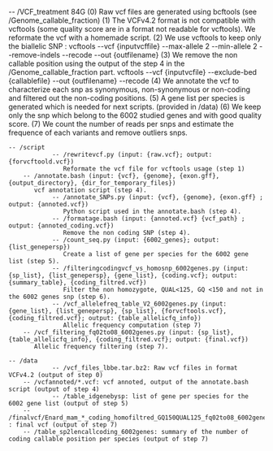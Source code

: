 --  /VCF_treatment 84G
(0) Raw vcf files are generated using bcftools (see /Genome_callable_fraction)
(1) The VCFv4.2 format is not compatible with vcftools (some quality score are in a format not readable for vcftools).
    We reformate the vcf with a homemade script.
(2) We use vcftools to keep only the biallelic SNP : vcftools --vcf {inputvcffile} --max-allele 2 --min-allele 2 --remove-indels --recode --out {outfilename}
(3) We remove the non callable position using the output of the step 4 in the /Genome_callable_fraction part.
    vcftools --vcf {inputvcfile} --exclude-bed {callablefile} --out {outfilename} --recode
(4) We annotate the vcf to characterize each snp as synonymous, non-synonymous or non-coding and filtered out the non-coding positions.
(5) A gene list per species is generated which is needed for next scripts. (provided in /data)
(6) We keep only the snp which belong to the 6002 studied genes and with good quality score.
(7) We count the number of reads per snps and estimate the frequence of each variants and remove outliers snps.

	-- /script
                -- /rewritevcf.py (input: {raw.vcf}; output: {forvcftoold.vcf})
                   Reformate the vcf file for vcftools usage (step 1)
		-- /annotate.bash (input: {vcf}, {genome}, {exon.gff}, {output_directory}, {dir_for_temporary_files})
		   vcf annotation script (step 4).
                -- /annotate_SNPs.py (input: {vcf}, {genome}, {exon.gff} ; output: {annoted.vcf})
                   Python script used in the annotate.bash (step 4).
                -- /formatage.bash (input: {annoted.vcf} {vcf_path} ; output: {annoted_coding.vcf})
                   Remove the non coding SNP (step 4).
                -- /count_seq.py (input: {6002_genes}; output: {list_genepersp})
                   Create a list of gene per species for the 6002 gene list (step 5).
                -- /filteringcodingvcf_vs_homosnp_6002genes.py (input: {sp_list}, {list_genepersp}, {gene_list}, {coding.vcf}; output:{summary_table}, {coding_filtred.vcf})
                   Filter the non homozygote, QUAL<125, GQ <150 and not in the 6002 genes snp (step 6).	
                -- /vcf_allelefreq_table_V2_6002genes.py (input: {gene_list}, {list_genepersp}, {sp_list}, {forvcftools.vcf}, {coding_filtred.vcf}; output: {table_allelicfq_info})
                   Allelic frequency computation (step 7)
		-- /vcf_filtering_fq02to08_6002genes.py (input: {sp_list}, {table_allelicfq_info}, {coding_filtred.vcf}; output: {final.vcf})
		   Allelic frequency filtering (step 7).
		
	-- /data
                -- /vcf_files_lbbe.tar.bz2: Raw vcf files in format VCFv4.2 (output of step 0)
		-- /vcfannoted/*.vcf: vcf annoted, output of the annotate.bash script (output of step 4) 
                -- /table_idgenebysp: list of gene per species for the 6002 gene list (output of step 5)
		-- /finalvcf/Enard_mam_*_coding_homofiltred_GQ150QUAL125_fq02to08_6002genes.vcf : final vcf (output of step 7)
		-- /table_sp2lencallcoding_6002genes: summary of the number of coding callable position per species (output of step 7)
		
